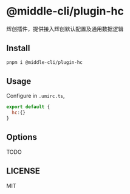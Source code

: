 # @middle-cli/plugin-hc

辉创插件，提供接入辉创默认配置及通用数据逻辑

## Install

```bash
pnpm i @middle-cli/plugin-hc
```

## Usage

Configure in `.umirc.ts`,

```js
export default {
  hc:{}
}
```

## Options

TODO

## LICENSE

MIT
